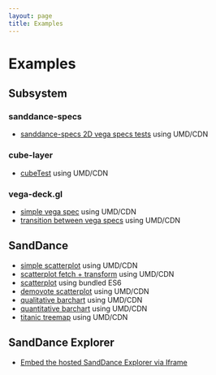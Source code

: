 ```yaml
---
layout: page
title: Examples
---
```


# Examples

## Subsystem

### sanddance-specs
* [sanddance-specs 2D vega specs tests](../tests/sanddance-specs/v1/) using UMD/CDN

### cube-layer
* [cubeTest](../tests/v3/umd/cubeTest.html) using UMD/CDN

### vega-deck.gl
* [simple vega spec](../tests/v3/umd/vega-deck.gl.test.html) using UMD/CDN
* [transition between vega specs](../tests/v3/umd/transition.html) using UMD/CDN

## SandDance
* [simple scatterplot](../tests/v3/umd/test.html) using UMD/CDN
* [scatterplot fetch + transform](../tests/v3/umd/transforms.html) using UMD/CDN
* [scatterplot](../tests/v3/es6/sanddance-test-es6.html) using bundled ES6
* [demovote scatterplot](../tests/v3/umd/scatterplotTest.html) using UMD/CDN
* [qualitative barchart](../tests/v3/umd/qualBarChartTest.html) using UMD/CDN
* [quantitative barchart](../tests/v3/umd/quanBarChartTest.html) using UMD/CDN
* [titanic treemap](../tests/v3/umd/treeMapTest.html) using UMD/CDN

## SandDance Explorer
* [Embed the hosted SandDance Explorer via Iframe](../tests/v3/umd/embed.html)  